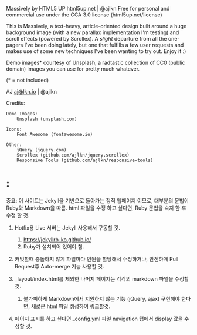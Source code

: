 Massively by HTML5 UP
html5up.net | @ajlkn
Free for personal and commercial use under the CCA 3.0 license (html5up.net/license)


This is Massively, a text-heavy, article-oriented design built around a huge background
image (with a new parallax implementation I'm testing) and scroll effects (powered by
Scrollex). A *slight* departure from all the one-pagers I've been doing lately, but one
that fulfills a few user requests and makes use of some new techniques I've been wanting
to try out. Enjoy it :)

Demo images* courtesy of Unsplash, a radtastic collection of CC0 (public domain) images
you can use for pretty much whatever.

(* = not included)

AJ
aj@lkn.io | @ajlkn


Credits:

	Demo Images:
		Unsplash (unsplash.com)

	Icons:
		Font Awesome (fontawesome.io)

	Other:
		jQuery (jquery.com)
		Scrollex (github.com/ajlkn/jquery.scrollex)
		Responsive Tools (github.com/ajlkn/responsive-tools)


# :

중요: 이 사이트는 Jekyll을 기반으로 돌아가는 정적 웹페이지 이므로, 대부분의 문법이 Ruby와 Markdown을 따름.
	 html 파일을 수정 하고 싶다면, Ruby 문법을 숙지 한 후 수정 할 것.


1. Hotfix용 Live 서버는 Jekyll 사용해서 구동할 것.
	1. https://jekyllrb-ko.github.io/
	2. Ruby가 설치되어 있어야 함.

2. 커밋할때 충돌하지 않게 파일마다 인원을 할당해서 수정하거나, 안전하게 Pull Request후 Auto-merge 기능 사용할 것.

3. _layout/index.html를 제외한 나머지 페이지는 각각의 markdown 파일을 수정할 것.
	1. 불가피하게 Markdown에서 지원하지 않는 기능 (jQuery, ajax) 구현해야 한다면, 새로운 html 파일 생성하여 링크할것.

4. 페이지 표시를 하고 싶다면 _config.yml 파일 navigation 탭에서 display 값을 수정할 것.

